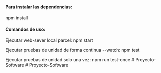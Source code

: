 #### Para instalar las dependencias:

npm install

#### Comandos de uso:

Ejecutar web-sever local parcel:
npm start

Ejecutar pruebas de unidad de forma continua --watch:
npm test

Ejecutar pruebas de unidad solo una vez:
npm run test-once
#   P r o y e c t o - S o f t w a r e  
 #   P r o y e c t o - S o f t w a r e  
 
